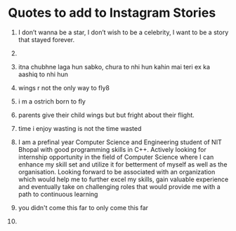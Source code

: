 # Quotes to add to Instagram Stories
1. I don’t wanna be a star, I don’t wish to be a celebrity, I want to be a story that stayed forever.
2. 
3.  itna chubhne laga hun sabko, chura to nhi hun
     kahin mai teri ex ka aashiq to nhi hun
	 
4.  wings r not the only way to fly8
	 
5. 	i m a ostrich born to fly 
	
6. parents give their child wings but but fright about their flight.
 7. time i enjoy wasting is not the time wasted
 8. I am a prefinal year Computer Science and Engineering student of NIT Bhopal with good programming skills in C++. Actively looking for internship opportunity in the field of Computer Science where I can enhance my skill set and utilize it for betterment of myself as well as the organisation. Looking forward to be associated with an organization which would help me to further excel my skills, gain valuable experience and eventually take on challenging roles that would provide me with a path to continuous learning
 9.  you didn't come this far to only come this far
 10. 
  
    